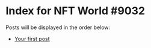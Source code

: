 # Index for NFT World #9032
Posts will be displayed in the order below:

- [Your first post](./001-first.md)

